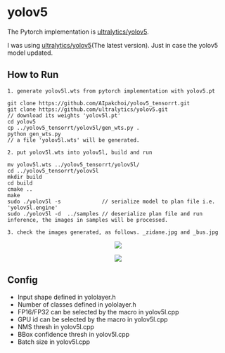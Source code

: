 # yolov5

The Pytorch implementation is [ultralytics/yolov5](https://github.com/ultralytics/yolov5).

I was using [ultralytics/yolov5](https://github.com/ultralytics/yolov5)(The latest version). Just in case the yolov5 model updated.

## How to Run

```
1. generate yolov5l.wts from pytorch implementation with yolov5.pt

git clone https://github.com/AIpakchoi/yolov5_tensorrt.git
git clone https://github.com/ultralytics/yolov5.git
// download its weights 'yolov5l.pt'
cd yolov5
cp ../yolov5_tensorrt/yolov5l/gen_wts.py .
python gen_wts.py
// a file 'yolov5l.wts' will be generated.

2. put yolov5l.wts into yolov5l, build and run

mv yolov5l.wts ../yolov5_tensorrt/yolov5l/
cd ../yolov5_tensorrt/yolov5l
mkdir build
cd build
cmake ..
make
sudo ./yolov5l -s             // serialize model to plan file i.e. 'yolov5l.engine'
sudo ./yolov5l -d  ../samples // deserialize plan file and run inference, the images in samples will be processed.

3. check the images generated, as follows. _zidane.jpg and _bus.jpg
```

<p align="center">
<img src="https://user-images.githubusercontent.com/15235574/78247927-4d9fac00-751e-11ea-8b1b-704a0aeb3fcf.jpg">
</p>

<p align="center">
<img src="https://user-images.githubusercontent.com/15235574/78247970-60b27c00-751e-11ea-88df-41473fed4823.jpg">
</p>

## Config

- Input shape defined in yololayer.h
- Number of classes defined in yololayer.h
- FP16/FP32 can be selected by the macro in yolov5l.cpp
- GPU id can be selected by the macro in yolov5l.cpp
- NMS thresh in yolov5l.cpp
- BBox confidence thresh in yolov5l.cpp
- Batch size in yolov5l.cpp
